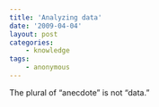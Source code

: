 ```yaml
---
title: 'Analyzing data'
date: '2009-04-04'
layout: post
categories:
    - knowledge
tags:
    - anonymous
---
```


The plural of “anecdote” is not “data.”
